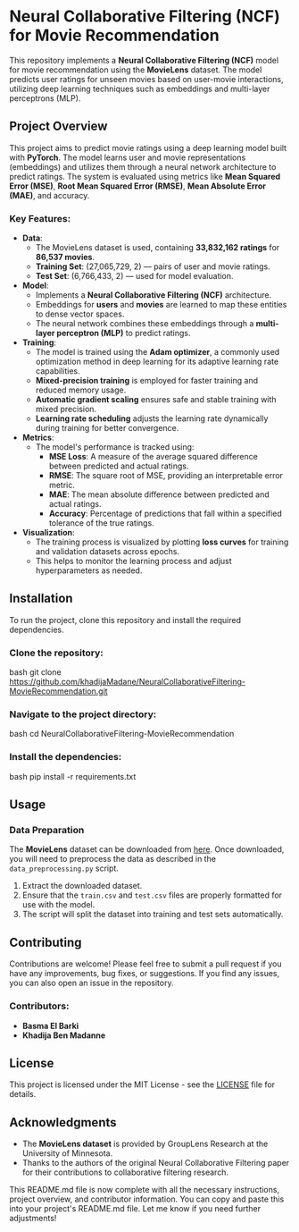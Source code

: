 # Neural Collaborative Filtering (NCF) for Movie Recommendation

This repository implements a **Neural Collaborative Filtering (NCF)** model for movie recommendation using the **MovieLens** dataset. The model predicts user ratings for unseen movies based on user-movie interactions, utilizing deep learning techniques such as embeddings and multi-layer perceptrons (MLP).

## Project Overview

This project aims to predict movie ratings using a deep learning model built with **PyTorch**. The model learns user and movie representations (embeddings) and utilizes them through a neural network architecture to predict ratings. The system is evaluated using metrics like **Mean Squared Error (MSE)**, **Root Mean Squared Error (RMSE)**, **Mean Absolute Error (MAE)**, and accuracy.

### Key Features:
- **Data**: 
  - The MovieLens dataset is used, containing **33,832,162 ratings** for **86,537 movies**.
  - **Training Set**: (27,065,729, 2) — pairs of user and movie ratings.
  - **Test Set**: (6,766,433, 2) — used for model evaluation.
- **Model**: 
  - Implements a **Neural Collaborative Filtering (NCF)** architecture.
  - Embeddings for **users** and **movies** are learned to map these entities to dense vector spaces.
  - The neural network combines these embeddings through a **multi-layer perceptron (MLP)** to predict ratings.
- **Training**: 
  - The model is trained using the **Adam optimizer**, a commonly used optimization method in deep learning for its adaptive learning rate capabilities.
  - **Mixed-precision training** is employed for faster training and reduced memory usage.
  - **Automatic gradient scaling** ensures safe and stable training with mixed precision.
  - **Learning rate scheduling** adjusts the learning rate dynamically during training for better convergence.
- **Metrics**: 
  - The model's performance is tracked using:
    - **MSE Loss**: A measure of the average squared difference between predicted and actual ratings.
    - **RMSE**: The square root of MSE, providing an interpretable error metric.
    - **MAE**: The mean absolute difference between predicted and actual ratings.
    - **Accuracy**: Percentage of predictions that fall within a specified tolerance of the true ratings.
- **Visualization**: 
  - The training process is visualized by plotting **loss curves** for training and validation datasets across epochs.
  - This helps to monitor the learning process and adjust hyperparameters as needed.

## Installation

To run the project, clone this repository and install the required dependencies.

### Clone the repository:

bash
git clone https://github.com/khadijaMadane/NeuralCollaborativeFiltering-MovieRecommendation.git


### Navigate to the project directory:

bash
cd NeuralCollaborativeFiltering-MovieRecommendation


### Install the dependencies:

bash
pip install -r requirements.txt


## Usage

### Data Preparation

The **MovieLens** dataset can be downloaded from [here](https://grouplens.org/datasets/movielens/). Once downloaded, you will need to preprocess the data as described in the `data_preprocessing.py` script.

1. Extract the downloaded dataset.
2. Ensure that the `train.csv` and `test.csv` files are properly formatted for use with the model.
3. The script will split the dataset into training and test sets automatically.




## Contributing

Contributions are welcome! Please feel free to submit a pull request if you have any improvements, bug fixes, or suggestions. If you find any issues, you can also open an issue in the repository.

### Contributors:
- **Basma El Barki**
- **Khadija Ben Madanne**

## License

This project is licensed under the MIT License - see the [LICENSE](LICENSE) file for details.

## Acknowledgments

- The **MovieLens dataset** is provided by GroupLens Research at the University of Minnesota.
- Thanks to the authors of the original Neural Collaborative Filtering paper for their contributions to collaborative filtering research.


This README.md file is now complete with all the necessary instructions, project overview, and contributor information. You can copy and paste this into your project's README.md file. Let me know if you need further adjustments!
